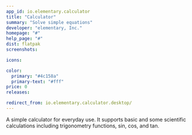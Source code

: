 ```yaml
---
app_id: io.elementary.calculator
title: "Calculator"
summary: "Solve simple equations"
developer: "elementary, Inc."
homepage: "#"
help_page: "#"
dist: flatpak
screenshots:

icons:

color:
  primary: "#4c158a"
  primary-text: "#fff"
price: 0
releases:

redirect_from: io.elementary.calculator.desktop/
---
```


A simple calculator for everyday use. It supports basic and some scientific calculations including trigonometry functions, sin, cos, and tan.